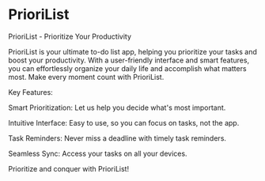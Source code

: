 # PrioriList

PrioriList - Prioritize Your Productivity

PrioriList is your ultimate to-do list app, helping you prioritize your tasks and boost your productivity. With a user-friendly interface and smart features, you can effortlessly organize your daily life and accomplish what matters most. Make every moment count with PrioriList.

Key Features:

Smart Prioritization: Let us help you decide what's most important.

Intuitive Interface: Easy to use, so you can focus on tasks, not the app.

Task Reminders: Never miss a deadline with timely task reminders.

Seamless Sync: Access your tasks on all your devices.

Prioritize and conquer with PrioriList!
